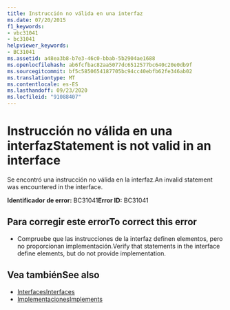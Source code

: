 ```yaml
---
title: Instrucción no válida en una interfaz
ms.date: 07/20/2015
f1_keywords:
- vbc31041
- bc31041
helpviewer_keywords:
- BC31041
ms.assetid: a48ea3b8-b7e3-46c0-bbab-5b2904ae1688
ms.openlocfilehash: ab6fcfbac82aa5077dc6512577bc640c20e0db9f
ms.sourcegitcommit: bf5c5850654187705bc94cc40ebfb62fe346ab02
ms.translationtype: MT
ms.contentlocale: es-ES
ms.lasthandoff: 09/23/2020
ms.locfileid: "91088407"
---
```

# <a name="statement-is-not-valid-in-an-interface"></a><span data-ttu-id="5b5ab-102">Instrucción no válida en una interfaz</span><span class="sxs-lookup"><span data-stu-id="5b5ab-102">Statement is not valid in an interface</span></span>

<span data-ttu-id="5b5ab-103">Se encontró una instrucción no válida en la interfaz.</span><span class="sxs-lookup"><span data-stu-id="5b5ab-103">An invalid statement was encountered in the interface.</span></span>  
  
 <span data-ttu-id="5b5ab-104">**Identificador de error:** BC31041</span><span class="sxs-lookup"><span data-stu-id="5b5ab-104">**Error ID:** BC31041</span></span>  
  
## <a name="to-correct-this-error"></a><span data-ttu-id="5b5ab-105">Para corregir este error</span><span class="sxs-lookup"><span data-stu-id="5b5ab-105">To correct this error</span></span>  
  
- <span data-ttu-id="5b5ab-106">Compruebe que las instrucciones de la interfaz definen elementos, pero no proporcionan implementación.</span><span class="sxs-lookup"><span data-stu-id="5b5ab-106">Verify that statements in the interface define elements, but do not provide implementation.</span></span>  
  
## <a name="see-also"></a><span data-ttu-id="5b5ab-107">Vea también</span><span class="sxs-lookup"><span data-stu-id="5b5ab-107">See also</span></span>

- [<span data-ttu-id="5b5ab-108">Interfaces</span><span class="sxs-lookup"><span data-stu-id="5b5ab-108">Interfaces</span></span>](../programming-guide/language-features/interfaces/index.md)
- [<span data-ttu-id="5b5ab-109">Implementaciones</span><span class="sxs-lookup"><span data-stu-id="5b5ab-109">Implements</span></span>](../language-reference/statements/implements-clause.md)
